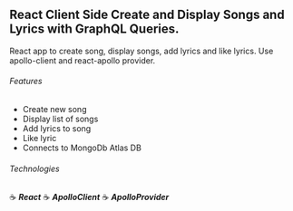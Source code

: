 ## React Client Side Create and Display Songs and Lyrics with GraphQL Queries.

React app to create song, display songs, add lyrics and like lyrics. Use apollo-client and react-apollo provider.

###### Features

- Create new song
- Display list of songs
- Add lyrics to song
- Like lyric
- Connects to MongoDb Atlas DB

###### Technologies

:coffee: **_React_**
:coffee: **_ApolloClient_**
:coffee: **_ApolloProvider_**
